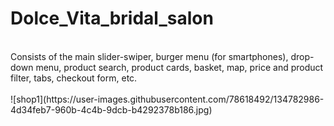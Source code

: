 # Dolce_Vita_bridal_salon
<br>
Consists of the main slider-swiper, burger menu (for smartphones), drop-down menu, product search, product cards, basket, map, price and product filter, tabs, checkout form, etc.
<br>
<br>
![shop1](https://user-images.githubusercontent.com/78618492/134782986-4d34feb7-960b-4c4b-9dcb-b4292378b186.jpg)
<br>
<br>

